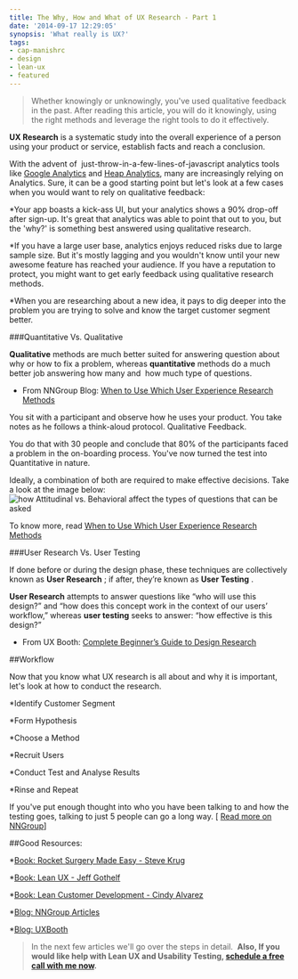 ```yaml
---
title: The Why, How and What of UX Research - Part 1
date: '2014-09-17 12:29:05'
synopsis: 'What really is UX?'
tags:
- cap-manishrc
- design
- lean-ux
- featured
---
```


>Whether knowingly or unknowingly, you've used qualitative feedback in the past. After reading this article, you will do it 
knowingly, using the 
right methods and leverage the 
right tools to do it effectively.



**UX Research**
 is a 
systematic study into the 
overall experience of a person using your product or service, establish 
facts and reach a 
conclusion.

With the advent of 
just-throw-in-a-few-lines-of-javascript analytics tools like 
[Google Analytics](http://analytics.google.com) and 
[Heap Analytics](https://heapanalytics.com), many are increasingly relying on Analytics. Sure, it can be a good starting point but let's look at a few cases when you would want to rely on qualitative feedback:


*Your app boasts a kick-ass UI, but your analytics shows a 90% drop-off after sign-up. It's great that analytics was able to point that out to you, but the 'why?' is something best answered using qualitative research.

    
*If you have a large user base, analytics enjoys reduced risks due to large sample size. But it's mostly lagging and you wouldn't know until your new awesome feature has reached your audience. If you have a reputation to protect, you might want to get early feedback using qualitative research methods.

    
*When you are researching about a new idea, it pays to dig deeper into the problem you are trying to solve and know the target customer segment better.


###Quantitative Vs. Qualitative



**Qualitative**
 methods are much better suited for answering question about 
why or 
how to fix a problem, whereas 
**quantitative**
 methods do a much better job answering 
how many and 
how much type of questions.


- From NNGroup Blog: 
[When to Use Which User Experience Research Methods](http://www.nngroup.com/articles/which-ux-research-methods/)

You sit with a participant and observe how he uses your product. You take notes as he follows a think-aloud protocol. 
Qualitative Feedback.

You do that with 30 people and conclude that 80% of the participants faced a problem in the on-boarding process. 
You've now turned the test into Quantitative in nature.

Ideally, a combination of both are required to make effective decisions. Take a look at the image below: 
![how Attitudinal vs. Behavioral affect the types of questions that can be asked](http://media.nngroup.com/media/editor/alertbox/user-research-methods-2dandqs.png)

To know more, read 
[When to Use Which User Experience Research Methods](http://www.nngroup.com/articles/which-ux-research-methods/)


###User Research Vs. User Testing


If done before or during the design phase, these techniques are collectively known as 
**User Research**
; if after, they’re known as 
**User Testing**
.


**User Research**
 attempts to answer questions like 
“who will use this design?” and 
“how does this concept work in the context of our users’ workflow,” whereas 
**user testing**
 seeks to answer: 
“how effective is this design?”


- From UX Booth: 
[Complete Beginner’s Guide to Design Research](http://www.uxbooth.com/articles/complete-beginners-guide-to-design-research/)


##Workflow


Now that you know what UX research is all about and why it is important, let's look at how to conduct the research.


*Identify Customer Segment

    
*Form Hypothesis

    
*Choose a Method

    
*Recruit Users

    
*Conduct Test and Analyse Results

    
*Rinse and Repeat

If you've put enough thought into who you have been talking to and how the testing goes, talking to just 5 people can go a long way. [
[Read more on NNGroup](http://www.nngroup.com/articles/why-you-only-need-to-test-with-5-users/)]


##Good Resources:



*[Book: Rocket Surgery Made Easy - Steve Krug](http://www.amazon.in/Rocket-Surgery-Made-Easy-Do-It-Yourself/dp/0321657292)

    
*[Book: Lean UX - Jeff Gothelf](http://www.amazon.com/Lean-UX-Applying-Principles-Experience/dp/1449311652)

    
*[Book: Lean Customer Development - Cindy Alvarez](http://shop.oreilly.com/product/0636920028253.do)

    
*[Blog: NNGroup Articles](http://www.nngroup.com/articles/)

    
*[Blog: UXBooth](http://www.uxbooth.com/)


>In the next few articles we'll go over the steps in detail. 
**Also, If you would like help with Lean UX and Usability Testing, 
[schedule a free call with me now](https://www.sohelpful.me/manishrc).**
